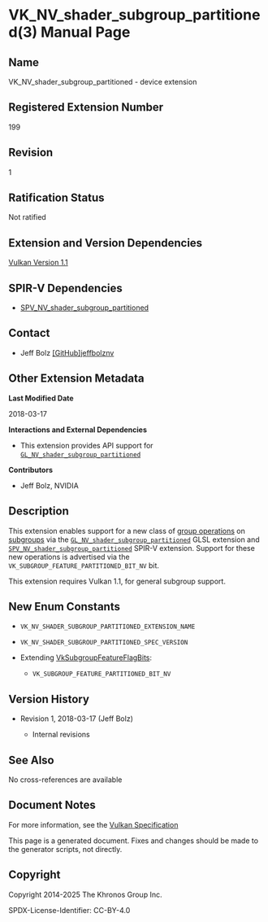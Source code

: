 # VK\_NV\_shader\_subgroup\_partitioned(3) Manual Page

## Name

VK\_NV\_shader\_subgroup\_partitioned - device extension



## [](#_registered_extension_number)Registered Extension Number

199

## [](#_revision)Revision

1

## [](#_ratification_status)Ratification Status

Not ratified

## [](#_extension_and_version_dependencies)Extension and Version Dependencies

[Vulkan Version 1.1](#versions-1.1)

## [](#_spir_v_dependencies)SPIR-V Dependencies

- [SPV\_NV\_shader\_subgroup\_partitioned](https://github.khronos.org/SPIRV-Registry/extensions/NV/SPV_NV_shader_subgroup_partitioned.html)

## [](#_contact)Contact

- Jeff Bolz [\[GitHub\]jeffbolznv](https://github.com/KhronosGroup/Vulkan-Docs/issues/new?body=%5BVK_NV_shader_subgroup_partitioned%5D%20%40jeffbolznv%0A%2AHere%20describe%20the%20issue%20or%20question%20you%20have%20about%20the%20VK_NV_shader_subgroup_partitioned%20extension%2A)

## [](#_other_extension_metadata)Other Extension Metadata

**Last Modified Date**

2018-03-17

**Interactions and External Dependencies**

- This extension provides API support for [`GL_NV_shader_subgroup_partitioned`](https://github.com/KhronosGroup/GLSL/blob/main/extensions/nv/GL_NV_shader_subgroup_partitioned.txt)

**Contributors**

- Jeff Bolz, NVIDIA

## [](#_description)Description

This extension enables support for a new class of [group operations](https://registry.khronos.org/vulkan/specs/latest/html/vkspec.html#shaders-group-operations) on [subgroups](https://registry.khronos.org/vulkan/specs/latest/html/vkspec.html#shaders-scope-subgroup) via the [`GL_NV_shader_subgroup_partitioned`](https://github.com/KhronosGroup/GLSL/blob/main/extensions/nv/GL_NV_shader_subgroup_partitioned.txt) GLSL extension and [`SPV_NV_shader_subgroup_partitioned`](https://github.khronos.org/SPIRV-Registry/extensions/NV/SPV_NV_shader_subgroup_partitioned.html) SPIR-V extension. Support for these new operations is advertised via the `VK_SUBGROUP_FEATURE_PARTITIONED_BIT_NV` bit.

This extension requires Vulkan 1.1, for general subgroup support.

## [](#_new_enum_constants)New Enum Constants

- `VK_NV_SHADER_SUBGROUP_PARTITIONED_EXTENSION_NAME`
- `VK_NV_SHADER_SUBGROUP_PARTITIONED_SPEC_VERSION`
- Extending [VkSubgroupFeatureFlagBits](https://registry.khronos.org/vulkan/specs/latest/man/html/VkSubgroupFeatureFlagBits.html):
  
  - `VK_SUBGROUP_FEATURE_PARTITIONED_BIT_NV`

## [](#_version_history)Version History

- Revision 1, 2018-03-17 (Jeff Bolz)
  
  - Internal revisions

## [](#_see_also)See Also

No cross-references are available

## [](#_document_notes)Document Notes

For more information, see the [Vulkan Specification](https://registry.khronos.org/vulkan/specs/latest/html/vkspec.html#VK_NV_shader_subgroup_partitioned)

This page is a generated document. Fixes and changes should be made to the generator scripts, not directly.

## [](#_copyright)Copyright

Copyright 2014-2025 The Khronos Group Inc.

SPDX-License-Identifier: CC-BY-4.0